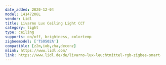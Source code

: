 ```yaml
---
date_added: 2020-12-04
model: 14147206L
vendor: Lidl
title: Livarno Lux Ceiling Light CCT
category: light
type: ceiling
supports: on/off, brightness, colortemp
zigbeemodel: ['TS0502A']
compatible: [z2m,iob,zha,deconz]
mlink: https://www.lidl.com/
link: https://www.lidl.de/de/livarno-lux-leuchtmittel-rgb-zigbee-smart-home-dimmbar/p354569
---
```

